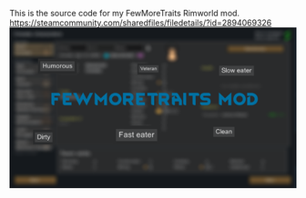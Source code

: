 This is the source code for my FewMoreTraits Rimworld mod.
https://steamcommunity.com/sharedfiles/filedetails/?id=2894069326
![Example](Preview.png)
